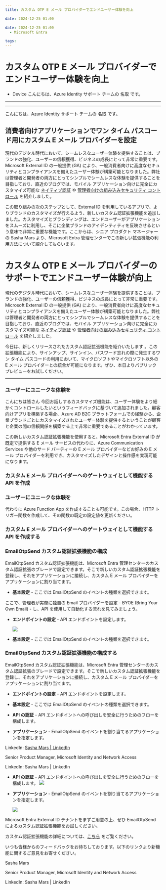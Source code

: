```yaml
---
title: カスタム OTP E メール プロバイダーでエンドユーザー体験を向上
date: 2024-12-25 01:00
date: 2024-12-25 01:00
  - Microsoft Entra
tags:
---

# カスタム OTP E メール プロバイダーでエンドユーザー体験を向上
  - Device
こんにちは、Azure Identity サポート チームの 名取 です。

---
```


----
こんにちは、Azure Identity サポート チームの 名取 です。
## 消費者向けアプリケーションでワン タイム パスコード用にカスタム E メール プロバイダーを設定

現代のデジタル時代において、シームレスなユーザー体験を提供することは、ブランドの強化、ユーザーの信頼獲得、ビジネスの成長にとって非常に重要です。Microsoft External ID の一般提供 (GA) により、一般消費者向けに高度なセキュリティとコンプライアンスを備えたユーザー体験が構築可能となりました。弊社は管理者と開発者の両方にとってシンプルでシームレスな体験を提供することを目指しており、直近のブログでは、モバイル アプリケーション向けに完全にカスタマイズ可能な [ネイティブ認証](https://devblogs.microsoft.com/identity/native-auth-for-external-id-ga/) や [管理者向けの組み込みセキュリティ コントロール](https://www.microsoft.com/ja-jp/security/business/identity-access/microsoft-entra-external-id) を紹介しました。

この取り組みの次のステップとして、External ID を利用しているアプリで、よりブランドのカスタマイズが行えるよう、新しいカスタム認証拡張機能を追加しました。カスタマイズとブランディングは、エンドユーザーがアプリケーションをスムーズに利用し、そこに企業ブランドのアイデンティティを反映させるという意味で非常に重要な機能です。ここからは、シニア プロダクト マネージャーの Sasha Mars より、Microsoft Entra 管理センターでこの新しい拡張機能の利用方法について紹介してもらいます。

# カスタム OTP E メール プロバイダーのサポートでエンドユーザー体験が向上


現代のデジタル時代において、シームレスなユーザー体験を提供することは、ブランドの強化、ユーザーの信頼獲得、ビジネスの成長にとって非常に重要です。Microsoft External ID の一般提供 (GA) により、一般消費者向けに高度なセキュリティとコンプライアンスを備えたユーザー体験が構築可能となりました。弊社は管理者と開発者の両方にとってシンプルでシームレスな体験を提供することを目指しており、直近のブログでは、モバイル アプリケーション向けに完全にカスタマイズ可能な [ネイティブ認証](https://devblogs.microsoft.com/identity/native-auth-for-external-id-ga/) や [管理者向けの組み込みセキュリティ コントロール](https://www.microsoft.com/ja-jp/security/business/identity-access/microsoft-entra-external-id) を紹介しました。


今日は、新しくリリースされたカスタム認証拡張機能を紹介いたします 。この拡張機能により、サインアップ、サインイン、パスワード忘れの際に発生するワン タイム パスコードの利用において、マイクロソフトやマイクロソフト以外の E メール プロバイダーとの統合が可能になります。ぜひ、本日よりパブリック プレビューをお試しください。
----
### ユーザーにユニークな体験を
こんにちは皆さん
今回お話しするカスタマイズ機能は、ユーザー体験をより細かくコントロールしたいというフィードバックに基づいて追加されました。顧客向けアプリを構築する場合、Azure AD B2C プラットフォームでの経験から、企業ブランドごとにカスタマイズされたユーザー体験を提供するということが顧客と企業の間の信頼関係を構築する上で非常に重要であることがわかっています。

この新しいカスタム認証拡張機能を使用すると、Microsoft Entra External ID が既定で提供する E メール サービスの代わりに、Azure Communication Services や他のサード パーティーの E メール プロバイダーなどお好みの E メール プロバイダーを利用でき、カスタマイズしたデザインと操作感を実現可能になります。

### カスタム E メール プロバイダーへのゲートウェイとして機能する API を作成
### ユーザーにユニークな体験を
代わりに Azure Function App を作成することも可能です。この場合、HTTP トリガー関数を作成して、その関数の既定の設定値を更新ください。
### カスタム E メール プロバイダーへのゲートウェイとして機能する API を作成する
### EmailOtpSend カスタム認証拡張機能の構成

EmailOtpSend カスタム認証拡張機能は、Microsoft Entra 管理センターのカスタム認証拡張のブレードで設定できます。そこで新しいカスタム認証拡張機能を登録し、それをアプリケーションに接続し、カスタム E メール プロバイダーをアプリケーションに割り当てます。



- **基本設定** - ここでは EmailOtpSend のイベントの種類を選択できます。
ここで、管理者が実際に独自の Email プロバイダーを設定 - BYOE (Bring Your Own Email) - し、API を使用して自動化する流れを見てみましょう。

- **エンドポイントの設定** - API エンドポイントを設定します。
    ![](./enhance-end-user-experiences-with-custom-otp-email-provider-support/2.png)
- **基本設定** - ここでは EmailOtpSend のイベントの種類を選択できます。

### EmailOtpSend カスタム認証拡張機能の構成する
EmailOtpSend カスタム認証拡張機能は、Microsoft Entra 管理センターのカスタム認証拡張のブレードで設定できます。そこで新しいカスタム認証拡張機能を登録し、それをアプリケーションに接続し、カスタム E メール プロバイダーをアプリケーションに割り当てます。
- **エンドポイントの設定** - API エンドポイントを設定します。


- **基本設定** - ここでは EmailOtpSend のイベントの種類を選択できます。



- **API の認証** - API エンドポイントへの呼び出しを安全に行うためのフローを構成します。
- **アプリケーション** - EmailOtpSend のイベントを割り当てるアプリケーションを指定します。


LinkedIn: [Sasha Mars | LinkedIn](https://www.linkedin.com/in/alexandermarss/)
Senior Product Manager, Microsoft Identity and Network Access  

LinkedIn: Sasha Mars | LinkedIn

- **API の認証** - API エンドポイントへの呼び出しを安全に行うためのフローを構成します。
    ![](./enhance-end-user-experiences-with-custom-otp-email-provider-support/3.png)

- **アプリケーション** - EmailOtpSend のイベントを割り当てるアプリケーションを指定します。

    ![](./enhance-end-user-experiences-with-custom-otp-email-provider-support/4.png)


Microsoft Entra External ID テナントをまずご用意の上、ぜひ EmailOtpSend によるカスタム認証拡張機能をお試しください。

カスタム認証拡張機能の詳細については、[こちら](https://learn.microsoft.com/ja-jp/entra/identity-platform/custom-extension-email-otp-get-started?tabs=azure-communication-services%2Cazure-portal) をご覧ください。

いつも皆様からのフィードバックをお待ちしております。以下のリンクより新機能に関するご意見をお寄せください。

Sasha Mars  

Senior Product Manager, Microsoft Identity and Network Access  

LinkedIn: Sasha Mars | LinkedIn
